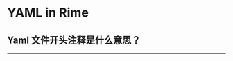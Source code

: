 # YAML in Rime

## Yaml 文件开头注释是什么意思？

<!--@include: ../trime.wiki/trimer小知识(1)---Yaml文件开头注释是什么意思？.md-->

---

<!--@include: ../trime.wiki/trimer小知识(2)---配置文件中的一些yaml语法.md-->
